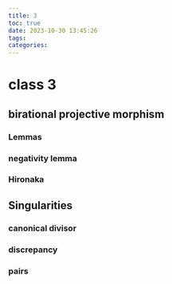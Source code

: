 ```yaml
---
title: 3
toc: true
date: 2023-10-30 13:45:26
tags:
categories:
---
```

# class 3

## birational projective morphism

### Lemmas

### negativity lemma

### Hironaka

## Singularities

### canonical divisor

### discrepancy

### pairs
